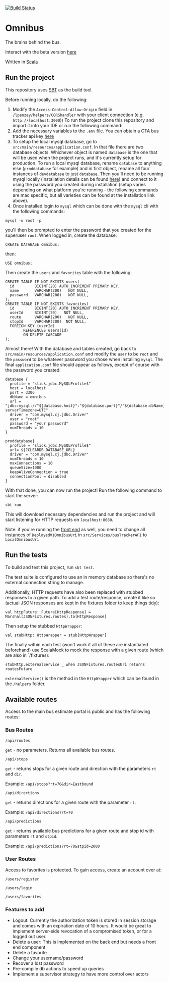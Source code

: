 [![Build Status](https://travis-ci.org/lpenzey/omnibus.svg?branch=master)](https://travis-ci.org/lpenzey/omnibus)

# Omnibus
The brains behind the bus. 

Interact with the beta version [here](https://which-bus-chicago.herokuapp.com/)

Written in [Scala](https://scala-lang.org)

## Run the project

This repository uses [SBT](http://www.scala-sbt.org/) as the build tool. 

Before running locally, do the following:
1. Modify the `Access-Control-Allow-Origin` field in `/lpenzey/helpers/CORShandler` with your client connection (e.g. `http://localhost:3000`))
To run the project clone this repository and import it into your IDE or run the following command:
2. Add the necessary variables to the `.env` file. You can obtain a CTA bus tracker api key [here](https://www.transitchicago.com/developers/bustracker/)
3. To setup the local mysql database, go to `src/main/resources/application.conf`. In that file there are two database objects. Whichever object is named `database` 
is the one that will be used when the project runs, and it's currently setup for production. To run a local mysql database, rename `database` to 
anything else (`proddatabase` for example) and in first object, rename all four instances of `devdatabase` to just `database`. Then you'll need to be running mysql locally 
(installation details can be found [here](https://dev.mysql.com/doc/mysql-getting-started/en/#mysql-getting-started-connecting)) and connect to it using the password 
you created during installation (setup varies depending on what platform you're running - the following commands are mac specific, but all varieties can be found at the installation link above).
4. Once installed login to `mysql` which can be done with the `mysql` cli with the following commands:
```
mysql -u root -p
```
you'll then be prompted to enter the password that you created for the superuser `root`. When logged in, create the database:
```
CREATE DATABASE omnibus;
```
then:
```
USE omnibus;
```
Then create the `users` and `favorites` table with the following:
```
CREATE TABLE IF NOT EXISTS users(
  id         BIGINT(20) AUTO_INCREMENT PRIMARY KEY,
  name       VARCHAR(200)   NOT NULL,
  password   VARCHAR(200)   NOT NULL,
);
CREATE TABLE IF NOT EXISTS favorites(
  id         BIGINT(20) AUTO_INCREMENT PRIMARY KEY,
  userId     BIGINT(20)   NOT NULL,
  route      VARCHAR(200)   NOT NULL,
  stopId     VARCHAR(200)  NOT NULL,
  FOREIGN KEY (userId)
        REFERENCES users(id)
        ON DELETE CASCADE
);
```
Almost there! With the database and tables created, go back to `src/main/resources/application.conf` and modify the `user` to be `root` 
and the `password` to be whatever password you chose when installing `mysql`. The final `application.conf` file should appear as follows, 
except of course with the password you created:
```
database {
  profile = "slick.jdbc.MySQLProfile$"
  host = localhost
  port = 3306
  dbName = omnibus
  url = "jdbc:mysql://"${database.host}":"${database.port}"/"${database.dbName}"?serverTimezone=UTC"
  driver = "com.mysql.cj.jdbc.Driver"
  user = "root"
  password = "your password"
  numThreads = 10
}

proddatabase{
  profile = "slick.jdbc.MySQLProfile$"
  url= ${?CLEARDB_DATABASE_URL}
  driver = "com.mysql.cj.jdbc.Driver"
  numThreads = 10
  maxConnections = 10
  queueSize=1000
  keepAliveConnection = true
  connectionPool = disabled
}
```

With that done, you can now run the project! Run the following command to start the server:
```
sbt run
```

This will download necessary dependencies and run the project and will start listening for HTTP requests on ``localhost:8080``.

Note: if you're running the [front end](https://github.com/lpenzey/which_bus) as well, you need to change all instances of 
`DeployedV1OmnibusUri` in `src/Services/busTrackerAPI` to `LocalOmnibusUri` 

## Run the tests
To build and test this project, run ``sbt test``. 

The test suite is configured to use an in memory database so there's no external connection string to manage. 

Additionally, HTTP requests have also been replaced with stubbed responses to a given path. To add a test route/response, create it like so (actual JSON responses are kept in the fixtures folder to keep things tidy): 

`val httpFuture: Future[HttpResponse] = Marshal(JSONFixtures.routes).to[HttpResponse]`

Then setup the stubbed `HttpWrapper`:

`val stubHttp: HttpWrapper = stub[HttpWrapper]`

The finally within each test (won't work if all of these are instantiated beforehand) use ScalaMock to mock the response with a given route (which are also in `/fixtures):

`stubHttp.externalService _ when JSONFixtures.routesUri returns routesFuture`

`externalService()` is the method in the `HttpWrapper` which can be found in the `/helpers` folder.

## Available routes

Access to the main bus estimate portal is public and has the following routes:

### Bus Routes

`/api/routes` 
  
 `get` - no parameters. Returns all available bus routes. 

`/api/stops` 

 `get` - returns stops for a given route and direction with the parameters `rt` and `dir`. 
 
 Example: `/api/stops?rt=70&dir=Eastbound`

`/api/directions`

 `get` - returns directions for a given route with the parameter `rt`. 
 
 Example: `/api/directions?rt=70`


`/api/predictions`

 `get` - returns available bus predictions for a given route and stop id with parameters `rt` and `stpid`. 
 
 Example: `/api/predictions?rt=70&stpid=2000`


### User Routes

Access to favorites is protected. To gain access, create an account over at:

`/users/register`

`/users/login`

`/users/favorites`


### Features to add

- Logout: Currently the authorization token is stored in session storage and comes with an expiration date of 10 hours. It would be great to implement server-side revocation of a compromised token, or for a logged out user. 
- Delete a user: This is implemented on the back end but needs a front end component
- Delete a favorite
- Change your username/password
- Recover a lost password
- Pre-compile db actions to speed up queries
- Implement a supervisor strategy to have more control over actors 
